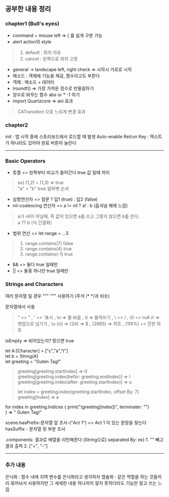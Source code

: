 ## 공부한 내용 정리

### chapter1 (Bull's eyes)

- command + mouse left => { 를 쉽게 구분 가능
- alert action의 style

> 1. default : 위치 자유
> 2. cancel : 왼쪽으로 위치 고정

- general -> landscape left, right check => 시작시 가로로 시작
- 메소드 : 객체에 기능을 제공, 함수라고도 부른다
- 객체 : 메소드 + 데이터
- lroundf() => 가장 가까운 정수로 반올림하기
- 양수로 바꾸는 함수 abs or * -1 하기
- import Quartzcore => ani 효과

> CATransition 으로 느리게 변경 효과

### chapter2 <Checklists>

init : 앱 시작 중에 스토리보드에서 로드할 때 발생
Auto-enable Retrun Key : 텍스트가 하나라도 있어야 완료 버튼아 눌린다

---

### Basic Operators

- 튜플 => 왼쪽부터 비교가 들어간다 true 값 일때 까지

> ex) (1,2) < (1,3) => true    
> "a" < "b" true 알파벳 순서

- 삼항연산자 => 질문 ? 답1 (true) : 답2 (false)
- nil-coalescing 연산자 => a != nil ? a! : b (옵셔널 해제 느낌)

> a가 nil이 아닐때, 즉 값이 있으면 a를 쓰고 그렇지 않으면 b를 쓴다.  
> a ?? b (식 간결화)

- 범위 연산 => let range = ...5

> 1. range.contains(7) false
> 2. range.contains(4) true
> 3. range.contains(-1) true

- && => 둘다 true 일때만
- || => 둘중 하나만 true 일때만

### Strings and Characters

여러 문자열 일 경우 """ """ 사용하기 (주석 /* */과 비슷)

문자열에서 사용
> \" => "  , \' => '표시  , \n => 줄 바꿈  , \t => 들여쓰기  , \\ => / , \0 => null
> /r => 맨앞으로 넘기기 , \u {n} => {24} => $ , {2665} => 하트 , {1f4%} => 진한 하트 

isEmpty => 비어있는지? 맞으면 true  

let A:[Character] = ["c","a","t"]  
let b = String(A)  
let greeting = "Guten Tag!"

> greeting[greeting.startIndex] => G  
> greeting[greeting.index(befor: greeting.endIndex)] => !   
> greeting[greeting.index(after: greeting.startIndex)] => u
>   
> let index = greeting.index(greeting.startIndex, offset By: 7)
> greeting[Index] => a

for index in greeting.Indices {
	print("\(greeting[index])", terminater: "")  
} => " Guten Tag!"

scene.hasPrefix-문자열 앞 조사-("Act 1") => Act 1 이 있는 문장을 찾는다
hasSuffix - 문자열 뒷 부분 조사

.components: 결과로 배열을 리턴해준다 (String으로)
separated By: ex) 1. ""                     빼고 결과 출력
                             2. ["+", "-"] 



---

### 추가 내용

은닉화 : 함수 내에 지역 변수를 은닉화라고 생각하자
캡슐화 :  같은 역할을 하는 것들끼리 묶어놔서 사용하지만 그 세세한 내용 하나까지 알지 못하더라도 기능만 알고 쓰는 느낌

